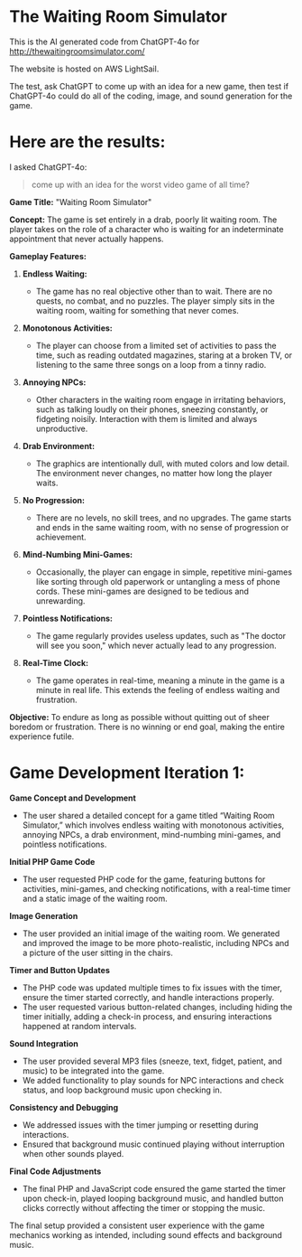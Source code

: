 The Waiting Room Simulator
===============
This is the AI generated code from ChatGPT-4o for http://thewaitingroomsimulator.com/

The website is hosted on AWS LightSail.

The test, ask ChatGPT to come up with an idea for a new game, then test if ChatGPT-4o could do all of the coding, image, and sound generation for the game.

**Here are the results:**
===============

I asked ChatGPT-4o:
> come up with an idea for the worst video game of all time?

**Game Title:** "Waiting Room Simulator"

**Concept:**
The game is set entirely in a drab, poorly lit waiting room. The player takes on the role of a character who is waiting for an indeterminate appointment that never actually happens.

**Gameplay Features:**

1. **Endless Waiting:**
   - The game has no real objective other than to wait. There are no quests, no combat, and no puzzles. The player simply sits in the waiting room, waiting for something that never comes.

2. **Monotonous Activities:**
   - The player can choose from a limited set of activities to pass the time, such as reading outdated magazines, staring at a broken TV, or listening to the same three songs on a loop from a tinny radio.

3. **Annoying NPCs:**
   - Other characters in the waiting room engage in irritating behaviors, such as talking loudly on their phones, sneezing constantly, or fidgeting noisily. Interaction with them is limited and always unproductive.

4. **Drab Environment:**
   - The graphics are intentionally dull, with muted colors and low detail. The environment never changes, no matter how long the player waits.

5. **No Progression:**
   - There are no levels, no skill trees, and no upgrades. The game starts and ends in the same waiting room, with no sense of progression or achievement.

6. **Mind-Numbing Mini-Games:**
   - Occasionally, the player can engage in simple, repetitive mini-games like sorting through old paperwork or untangling a mess of phone cords. These mini-games are designed to be tedious and unrewarding.

7. **Pointless Notifications:**
   - The game regularly provides useless updates, such as "The doctor will see you soon," which never actually lead to any progression.

8. **Real-Time Clock:**
   - The game operates in real-time, meaning a minute in the game is a minute in real life. This extends the feeling of endless waiting and frustration.

**Objective:**
To endure as long as possible without quitting out of sheer boredom or frustration. There is no winning or end goal, making the entire experience futile.

Game Development Iteration 1:
===============

**Game Concept and Development**

* The user shared a detailed concept for a game titled “Waiting Room Simulator,” which involves endless waiting with monotonous activities, annoying NPCs, a drab environment, mind-numbing mini-games, and pointless notifications.

**Initial PHP Game Code**

* The user requested PHP code for the game, featuring buttons for activities, mini-games, and checking notifications, with a real-time timer and a static image of the waiting room.

**Image Generation**

* The user provided an initial image of the waiting room. We generated and improved the image to be more photo-realistic, including NPCs and a picture of the user sitting in the chairs.

**Timer and Button Updates**

* The PHP code was updated multiple times to fix issues with the timer, ensure the timer started correctly, and handle interactions properly.
* The user requested various button-related changes, including hiding the timer initially, adding a check-in process, and ensuring interactions happened at random intervals.

**Sound Integration**

* The user provided several MP3 files (sneeze, text, fidget, patient, and music) to be integrated into the game.
* We added functionality to play sounds for NPC interactions and check status, and loop background music upon checking in.

**Consistency and Debugging**

* We addressed issues with the timer jumping or resetting during interactions.
* Ensured that background music continued playing without interruption when other sounds played.

**Final Code Adjustments**

* The final PHP and JavaScript code ensured the game started the timer upon check-in, played looping background music, and handled button clicks correctly without affecting the timer or stopping the music.

The final setup provided a consistent user experience with the game mechanics working as intended, including sound effects and background music.
